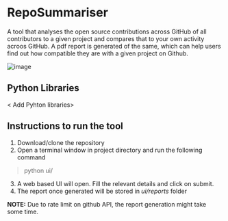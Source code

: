 # RepoSummariser
A tool that analyses the open source contributions across GitHub of all contributors to a given project and compares that to your own activity acroos GitHub. A pdf report is generated of the same, which can help users find out how compatible they are with a given project on Github.

![image](https://user-images.githubusercontent.com/54976429/116203647-89289c00-a759-11eb-89ce-581a57a9b78c.png)


## Python Libraries
< Add Pyhton libraries>

## Instructions to run the tool
1. Download/clone the repository
2. Open a terminal window in project directory and run the following command
> python ui/
3. A web based UI will open. Fill the relevant details and click on submit.
4. The report once generated will be stored in *ui/reports* folder

**NOTE:** Due to rate limit on github API, the report generation might take some time. 
